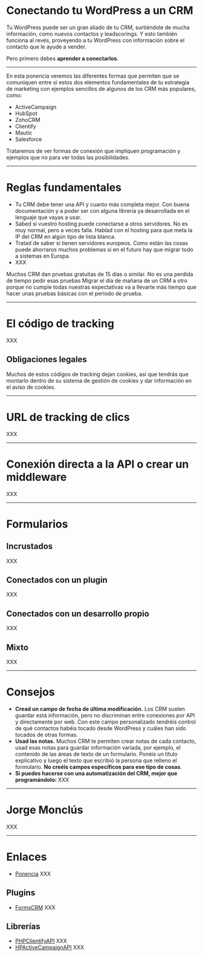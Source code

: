 # Conectando tu WordPress a un CRM

Tu WordPress puede ser un gran aliado de tu CRM, surtiéndole de mucha información, como nuevos contactos y leadscorings. Y esto también funciona al revés, proveyendo a tu WordPress con información sobre el contacto que le ayude a vender.

Pero primero debes **aprender a conectarlos**.

---

En esta ponencia veremos las diferentes formas que permiten que se comuniquen entre sí estos dos elementos fundamentales de tu estrategia de marketing con ejemplos sencillos de algunos de los CRM más populares, como:

* ActiveCampaign
* HubSpot
* ZohoCRM
* Clientify
* Mautic
* Salesforce

Trataremos de ver formas de conexión que impliquen programación y ejemplos que no para ver todas las posibilidades. 

---

# Reglas fundamentales

* Tu CRM debe tener una API y cuanto más completa mejor. Con buena documentación y a poder ser con alguna librería ya desarrollada en el lenguaje que vayas a usar.
* Sabed si vuestro hosting puede conectarse a otros servidores. No es muy normal, pero a veces falla. Hablad con el hosting para que meta la IP del CRM en algún tipo de lista blanca.
* Tratad de saber si tienen servidores europeos. Como están las cosas puede ahorraros muchos problemas si en el futuro hay que migrar todo a sistemas en Europa. 
* XXX

Muchos CRM dan pruebas gratuitas de 15 días o similar. No es una perdida de tiempo pedir esas pruebas Migrar el día de mañana de un CRM a otro porque no cumple todas nuestras expectativas va a llevarte más tiempo que hacer unas pruebas básicas con el periodo de prueba.

---

# El código de tracking

XXX

## Obligaciones legales

Muchos de estos códigos de tracking dejan cookies, así que tendrás que montarlo dentro de su sistema de gestión de cookies y dar información en el aviso de cookies.

---

# URL de tracking de clics

XXX

---

# Conexión directa a la API o crear un middleware

XXX

---

# Formularios

## Incrustados

XXX

## Conectados con un plugin

XXX

## Conectados con un desarrollo propio

XXX

## Mixto

XXX

---

# Consejos

* **Cread un campo de fecha de última modificación.** Los CRM suelen guardar está información, pero no discriminan entre conexiones por API y directamente por web. Con este campo personalizado tendréis control de qué contactos habéis tocado desde WordPress y cuáles han sido tocados de otras formas.
* **Usad las notas.** Muchos CRM te permiten crear notas de cada contacto, usad esas notas para guardar información variada, por ejemplo, el contenido de las áreas de texto de un formulario. Ponéis un título explicativo y luego el texto que escribió la persona que relleno el formulario. **No creéis campos específicos para ese tipo de cosas**.
* **Si puedes hacerse con una automatización del CRM, mejor que programándolo:** XXX

---

# Jorge Monclús 

XXX

---

# Enlaces

* [Ponencia](https://github.com/gwannon/WordCampBilbao2025) XXX

## Plugins

* [FormsCRM](https://es.wordpress.org/plugins/formscrm/) XXX

## Librerías

* [PHPClientifyAPI](https://github.com/gwannon/PHPClientifyAPI) XXX
* [HPActiveCampaignAPI](https://github.com/gwannon/PHPActiveCampaignAPI) XXX